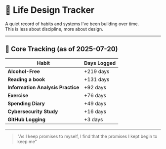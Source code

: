 # 🧭 Life Design Tracker

A quiet record of habits and systems I’ve been building over time.  
This is less about discipline, more about design.

---

## 🌱 Core Tracking (as of 2025-07-20)

| Habit | Days Logged |
|-------|--------------|
| **Alcohol-Free** | +219 days  
| **Reading a book** | +131 days    
| **Information Analysis Practice** | +92 days
| **Exercise** | +76 days  
| **Spending Diary** | +49 days  
| **Cybersecurity Study** | +16 days  
| **GitHub Logging** | +3 days  

---
> "As I keep promises to myself, I find that the promises I kept begin to keep me"

